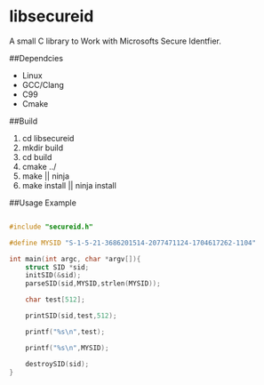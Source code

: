 # libsecureid

A small C library to Work with Microsofts Secure Identfier.

##Dependcies

- Linux
- GCC/Clang
- C99
- Cmake

##Build

1. cd libsecureid
2. mkdir build
3. cd build
4. cmake ../
5. make || ninja
6.  make install || ninja install

##Usage Example

```C

#include "secureid.h"

#define MYSID "S-1-5-21-3686201514-2077471124-1704617262-1104"

int main(int argc, char *argv[]){
    struct SID *sid;
    initSID(&sid);
    parseSID(sid,MYSID,strlen(MYSID));

    char test[512];

    printSID(sid,test,512);

    printf("%s\n",test);

    printf("%s\n",MYSID);

    destroySID(sid);
}

```
